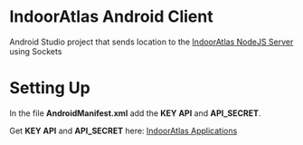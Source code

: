 # IndoorAtlas Android Client

Android Studio project that sends location to the [IndoorAtlas NodeJS Server](https://github.com/erycson/IndoorAtlasNodejsServer) using Sockets

# Setting Up

In the file **AndroidManifest.xml** add the **KEY API** and **API_SECRET**.

Get **KEY API** and **API_SECRET** here: [IndoorAtlas Applications](https://developer.indooratlas.com/applications)